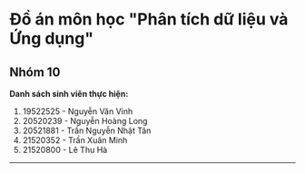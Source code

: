 # Đồ án môn học "Phân tích dữ liệu và Ứng dụng"
## Nhóm 10
**Danh sách sinh viên thực hiện:**
1. 19522525 - Nguyễn Văn Vinh
2. 20520239 - Nguyễn Hoàng Long
3. 20521881 - Trần Nguyễn Nhật Tân
4. 21520352 - Trần Xuân Minh
5. 21520800 - Lê Thu Hà
---